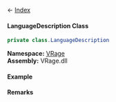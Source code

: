 ← [Index](Api-Index)

#### LanguageDescription Class

```csharp
private class.LanguageDescription
```

**Namespace:** [VRage](VRage)  
**Assembly:** VRage.dll

#### Example

#### Remarks

